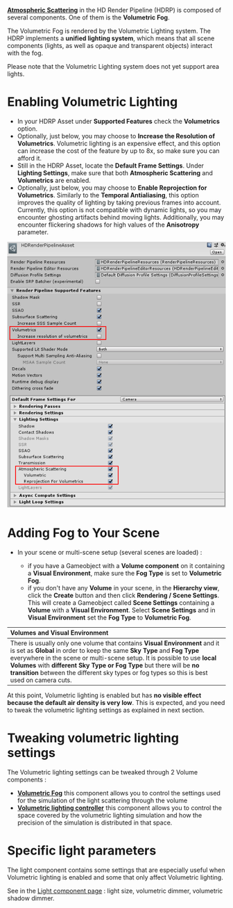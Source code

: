**[Atmospheric Scattering](https://github.com/Unity-Technologies/ScriptableRenderPipeline/wiki/Atmospheric-Scattering)** in the HD Render Pipeline (HDRP) is composed of several components. One of them is the **Volumetric Fog**.

The Volumetric Fog is rendered by the Volumetric Lighting system. The HDRP implements a **unified lighting system**, which means that all scene components (lights, as well as opaque and transparent objects) interact with the fog.

Please note that the Volumetric Lighting system does not yet support area lights.

# Enabling Volumetric Lighting

- In your HDRP Asset under **Supported Features** check the **Volumetrics** option.
- Optionally, just below, you may choose to **Increase the Resolution of Volumetrics**. Volumetric lighting is an expensive effect, and this option can increase the cost of the feature by up to 8x, so make sure you can afford it.
- Still in the HDRP Asset, locate the **Default Frame Settings**. Under **Lighting Settings**, make sure that both **Atmospheric Scattering** and **Volumetrics** are enabled.
- Optionally, just below, you may choose to **Enable Reprojection for Volumetrics**. Similarly to the **Temporal Antialiasing**, this option improves the quality of lighting by taking previous frames into account. Currently, this option is not compatible with dynamic lights, so you may encounter ghosting artifacts behind moving lights. Additionally, you may encounter flickering shadows for high values of the **Anisotropy** parameter.

![Volumetric Lighting in the HDRP Asset](https://github.com/EvgeniiG/ScriptableRenderLoop/blob/abb57ca719b4bae4e0eb284f57c5cfc6b223f027/com.unity.render-pipelines.high-definition/Documentation~/Images/vl_asset_settings.png)

# Adding Fog to Your Scene

- In your scene or multi-scene setup (several scenes are loaded) : 

  - if you have a Gameobject with a **Volume component** on it containing a **Visual Environment**, make sure the **Fog Type** is set to **Volumetric Fog**. 
  - if you don't have any **Volume** in your scene, in the **Hierarchy view**, click the **Create** button and then click **Rendering / Scene Settings**. This will create a Gameobject called **Scene Settings** containing a **Volume** with a **Visual Environment**. Select **Scene Settings** and in **Visual Environment** set the **Fog Type** to **Volumetric Fog**.


| Volumes and Visual Environment                               |
| :----------------------------------------------------------- |
| There is usually only one volume that contains **Visual Environment** and it is set as **Global** in order to keep the same **Sky Type** and **Fog Type** everywhere in the scene or multi-scene setup. It is possible to use **local Volumes** with **different Sky Type or Fog Type** but there will be **no transition** between the different sky types or fog types so this is best used on camera cuts. |

At this point, Volumetric lighting is enabled but has **no visible effect because the default air density is very low**. This is expected, and you need to tweak the volumetric lighting settings as explained in next section.

# Tweaking volumetric lighting settings

The Volumetric lighting settings can be tweaked through 2 Volume components :

- **[Volumetric Fog](https://github.com/Unity-Technologies/ScriptableRenderPipeline/wiki/HDRP-Volumetric-Fog)** this component allows you to control the settings used for the simulation of the light scattering through the volume
- **[Volumetric lighting controller](https://github.com/Unity-Technologies/ScriptableRenderPipeline/wiki/HDRP-Volumetric-lighting-controller)** this component allows you to control the space covered by the volumetric lighting simulation and how the precision of the simulation is distributed in that space.

# Specific light parameters

The light component contains some settings that are especially useful when Volumetric lighting is enabled and some that only affect Volumetric lighting.

See in the [Light component page](https://github.com/Unity-Technologies/ScriptableRenderPipeline/wiki/HDRP-Light-Component) : light size, volumetric dimmer, volumetric shadow dimmer.